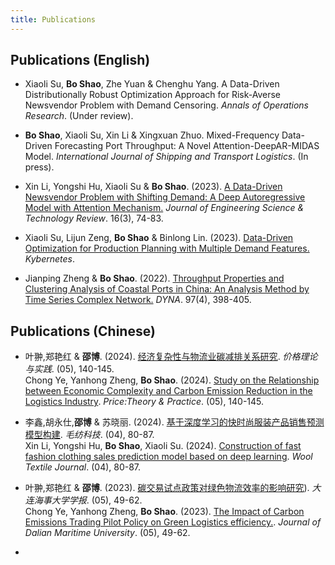 ```yaml
---
title: Publications
---
```


## Publications (English)

- Xiaoli Su, **Bo Shao**, Zhe Yuan & Chenghu Yang. A Data-Driven Distributionally Robust Optimization Approach for Risk-Averse Newsvendor Problem with Demand Censoring. *Annals of Operations Research*. (Under review).

- **Bo Shao**, Xiaoli Su, Xin Li & Xingxuan Zhuo. Mixed-Frequency Data-Driven Forecasting Port Throughput: A Novel Attention-DeepAR-MIDAS Model. *International Journal of Shipping and Transport Logistics*. (In press).

- Xin Li, Yongshi Hu, Xiaoli Su & **Bo Shao**. (2023). [A Data-Driven Newsvendor Problem with Shifting Demand: A Deep Autoregressive Model with Attention Mechanism.](https://doi.org/10.25103/jestr.163.10) *Journal of Engineering Science & Technology Review*. 16(3), 74-83.

- Xiaoli Su, Lijun Zeng, **Bo Shao** & Binlong Lin. (2023). [Data-Driven Optimization for Production Planning with Multiple Demand Features.](https://www.researchgate.net/publication/374662158) *Kybernetes*. 

- Jianping Zheng & **Bo Shao**. (2022). [Throughput Properties and Clustering Analysis of Coastal Ports in China: An Analysis Method by Time Series Complex Network.](https://www.researchgate.net/publication/361719434) *DYNA*. 97(4), 398-405. 

## Publications (Chinese)

- 叶翀,郑艳红 & **邵博**. (2024). [经济复杂性与物流业碳减排关系研究]([https://boshao.netlify.app/pdf/经济复杂性与物流业碳减排关系研究_叶翀.pdf). *价格理论与实践*. (05), 140-145.
<br> Chong Ye, Yanhong Zheng, **Bo Shao**. (2024). [Study on the Relationship between Economic Complexity and Carbon Emission Reduction in the Logistics Industry]([https://boshao.netlify.app/pdf/经济复杂性与物流业碳减排关系研究_叶翀.pdf). *Price:Theory & Practice*. (05), 140-145.

- 李鑫,胡永仕,**邵博** & 苏晓丽. (2024). [基于深度学习的快时尚服装产品销售预测模型构建]([[https://boshao.netlify.app/pdf/基于深度学习的快时尚服装产品销售预测模型构建_李鑫.pdf](https://github.com/boshao321/website/blob/main/pdf/%E5%9F%BA%E4%BA%8E%E6%B7%B1%E5%BA%A6%E5%AD%A6%E4%B9%A0%E7%9A%84%E5%BF%AB%E6%97%B6%E5%B0%9A%E6%9C%8D%E8%A3%85%E4%BA%A7%E5%93%81%E9%94%80%E5%94%AE%E9%A2%84%E6%B5%8B%E6%A8%A1%E5%9E%8B%E6%9E%84%E5%BB%BA_%E6%9D%8E%E9%91%AB.pdf)). *毛纺科技*. (04), 80-87. 
<br> Xin Li, Yongshi Hu, **Bo Shao**, Xiaoli Su. (2024). [Construction of fast fashion clothing sales prediction model based on deep learning]([https://boshao.netlify.app/pdf/基于深度学习的快时尚服装产品销售预测模型构建_李鑫.pdf). *Wool Textile Journal*. (04), 80-87.
  
- 叶翀,郑艳红 & **邵博**. (2023). [碳交易试点政策对绿色物流效率的影响研究]([https://boshao.netlify.app/pdf/碳交易试点政策对绿色物流效率的影响研究_叶翀.pdf)). *大连海事大学学报*. (05), 49-62. 
<br> Chong Ye, Yanhong Zheng, **Bo Shao**. (2023). [The Impact of Carbon Emissions Trading Pilot Policy on Green Logistics efficiency.]([https://boshao.netlify.app/pdf/碳交易试点政策对绿色物流效率的影响研究_叶翀.pdf). *Journal of Dalian Maritime University*. (05), 49-62.

 
-  
  <br>
